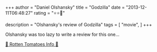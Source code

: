 +++
author = "Daniel Olshansky"
title = "Godzilla"
date = "2013-12-11T06:48:27"
rating = "⭐⭐🌟"

description = "Olshansky's review of Godzilla"
tags = [
    "movie",
]
+++


Olshansky was too lazy to write a review for this one...

[🍅 Rotten Tomatoes Info 🍅](https://www.rottentomatoes.com//m/godzilla_2014)